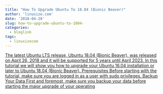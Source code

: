 ```yaml
---
title: "How To Upgrade Ubuntu To 18.04 (Bionic Beaver)"
author: 'linuxize.com'
date: '2018-04-28'
slug: how-to-upgrade-ubuntu-to-1804-
categories:
  - bloglink
tags:
  - linuxizecom
---
```


[The latest Ubuntu LTS release, Ubuntu 18.04 (Bionic Beaver), was released on April 26, 2018 and it will be supported for 5 years until April 2023. In this tutorial we will show you how to upgrade your Ubuntu 16.04 installation or later to Ubuntu 18.04 (Bionic Beaver). Prerequisites Before starting with the tutorial, make sure you are logged in as a user with sudo privileges. Backup Your Data First and foremost, make sure you backup your data before starting the major upgrade of your operating<i class="fas fa-external-link-alt"></i>](https://linuxize.com/post/how-to-upgrade-to-ubuntu-18-04-bionic-beaver/)

